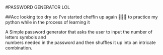 #PASSWORD GENERATOR LOL

##Acc looking too dry so I've started cheffin up again 👨🏿‍🍳 to practice my python while in the process of learning it 

A Simple password generator that asks the user to input the number of letters symbols and <br> numbers needed in the password and then shuffles it up into an intricate combination.
